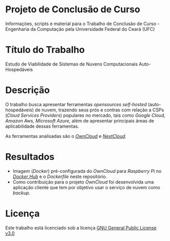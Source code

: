 # Projeto de Conclusão de Curso
Informações, scripts e material para o Trabalho de Conclusão de Curso - Engenharia da Computação pela Universidade Federal do Ceará (UFC)

# Título do Trabalho
Estudo de Viabilidade de Sistemas de Nuvens Computacionais Auto-Hospedáveis

# Descrição
O trabalho busca apresentar ferramentas *opensources* *self-hosted* (auto-hospedáveis) de nuvem, trazendo seus prós e contras com relação a CSPs (*Cloud Services Providers*) populares no mercado, tais como *Google Cloud, Amazon Aws, Microsoft Azure*, além de apresentar principais áreas de aplicabilidade dessas ferramentas.

As ferramentas analisadas são o [*OwnCloud*](https://doc.owncloud.org/) e [*NextCloud*](https://nextcloud.com/).

# Resultados
* Imagem (*Docker*) pré-configurada do *OwnCloud* para *Raspberry Pi* no [*Docker Hub*](https://hub.docker.com/) e o *Dockerfile* neste repositório.
* Como contribuição para o projeto *OwnCloud* foi desenvolvida uma aplicação cliente que tem por objetivo usar o serviço de nuvem como *backup*.

# Licença
Este trabalho está licenciado sob a licença [GNU General Public License v3.0](https://github.com/edsoncelio/university-graduate-project/blob/master/LICENSE)
